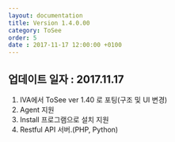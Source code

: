 ```yaml
---
layout: documentation
title: Version 1.4.0.00
category: ToSee
order: 5
date : 2017-11-17 12:00:00 +0100
---
```


## 업데이트 일자 : 2017.11.17
  1. IVA에서 ToSee ver 1.40 로 포팅(구조 및 UI 변경)
  2. Agent 지원
  3. Install 프로그램으로 설치 지원
  4. Restful API 서버.(PHP, Python)
